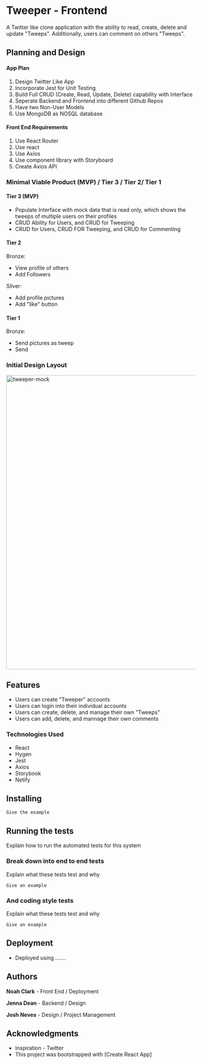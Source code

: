 # Tweeper - Frontend

A Twitter like clone application with the ability to read, create, delete and update "Tweeps". Additionally, users can comment on others "Tweeps".

## Planning and Design
#### App Plan
   1. Design Twitter Like App
   2. Incorporate Jest for Unit Testing
   3. Build Full CRUD (Create, Read, Update, Delete) capability with Interface
   4. Seperate Backend and Frontend into different Github Repos
   5. Have two Non-User Models
   6. Use MongoDB as NOSQL database
   
 #### Front End Requirements
   1. Use React Router
   2. Use react
   3. Use Axios
   4. Use component library with Storyboard
   5. Create Axios API

### Minimal Viable Product (MVP) / Tier 3 / Tier 2/ Tier 1
#### Tier 3 (MVP)
   - Populate Interface with mock data that is read only, which shows the tweeps of multiple users on their profiles
   - CRUD Ability for Users, and CRUD for Tweeping
   - CRUD for Users, CRUD FOR Tweeping, and CRUD for Commenting
   
#### Tier 2
   Bronze:
   - View profile of others
   - Add Followers
     
  Silver:
  - Add profile pictures
  - Add "like" button
    
#### Tier 1
   Bronze:
   - Send pictures as tweep
   - Send 

### Initial Design Layout
<img width="780" alt="tweeper-mock" src="https://media.git.generalassemb.ly/user/22371/files/01cee900-09fb-11ea-9ca7-cad5e8dbe0ae">

## Features
- Users can create "Tweeper" accounts
- Users can login into their individual accounts
- Users can create, delete, and manage their own "Tweeps"
- Users can add, delete, and mannage their own comments 

### Technologies Used
- React
- Hygen
- Jest
- Axios
- Storybook
- Netify

## Installing

```
Give the example
```


## Running the tests

Explain how to run the automated tests for this system

### Break down into end to end tests

Explain what these tests test and why

```
Give an example
```

### And coding style tests

Explain what these tests test and why

```
Give an example
```

## Deployment

- Deployed using .......


## Authors

 **Noah Clark** - Front End / Deployment
 
 **Jenna Dean** - Backend / Design
 
 **Josh Neves** - Design / Project Management


## Acknowledgments

* Inspiration - Twitter
* This project was bootstrapped with [Create React App]

